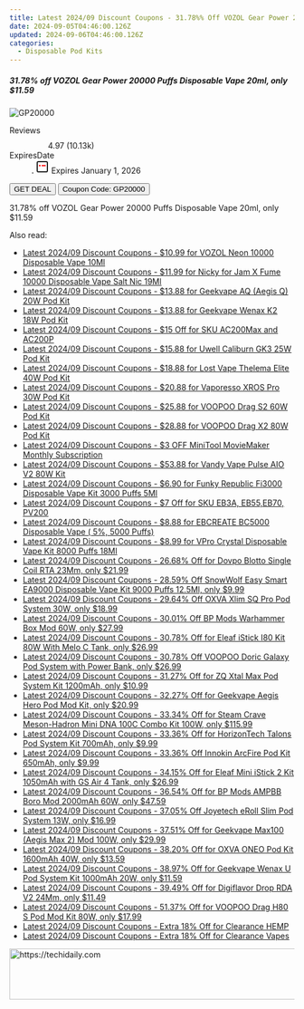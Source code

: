 ```yaml
---
title: Latest 2024/09 Discount Coupons - 31.78%% Off VOZOL Gear Power 20000 Puffs Disposable Vape 20Ml, only $11.59
date: 2024-09-05T04:46:00.126Z
updated: 2024-09-06T04:46:00.126Z
categories:
  - Disposable Pod Kits
---
```



<div class="max-w-4xl mx-auto grid grid-cols-1 lg:max-w-5xl lg:gap-x-20 lg:grid-cols-2">
  <div class="relative p-3 col-start-1 row-start-1 flex flex-col-reverse rounded-lg bg-gradient-to-t from-black/75 via-black/0 sm:bg-none sm:row-start-2 sm:p-0 lg:row-start-1">
    <h5 class="mt-1 text-lg font-semibold text-white sm:text-slate-900 md:text-2xl dark:sm:text-white">31.78% off VOZOL Gear Power 20000 Puffs Disposable Vape 20ml, only $11.59</h5>
  </div>
  
  <div class="col-start-1 col-end-3 row-start-1 grid gap-4 sm:mb-6 sm:grid-cols-4 lg:col-start-2 lg:row-span-6 lg:row-end-6 lg:mb-0 lg:gap-6">
      <img src="https://static.shareasale.com/image/90958/deal/VOZOLGearPower20000PuffsDisposableVape20ml.png" onClick="javascript:window.open(decodeURIComponent('https%3A%2F%2Fwww.shareasale.com%2Fu.cfm%3Fd%3D1102161%26m%3D90958%26u%3D4338022'), '_blank');void(0);" alt="GP20000" class="h-60 w-full rounded-lg object-cover sm:col-span-2 sm:h-52 lg:col-span-full" loading="lazy" />
    
  </div>
  <dl class="row-start-2 mt-4 flex items-center text-xs font-medium sm:row-start-3 sm:mt-1 md:mt-2.5 lg:row-start-2">
    <dt class="sr-only">Reviews</dt>
    <dd class="flex items-center text-indigo-600 dark:text-indigo-400">
      <svg width="24" height="24" fill="none" aria-hidden="true" class="mr-1 stroke-current dark:stroke-indigo-500">
        <path d="m12 5 2 5h5l-4 4 2.103 5L12 16l-5.103 3L9 14l-4-4h5l2-5Z" stroke-width="2" stroke-linecap="round" stroke-linejoin="round" />
      </svg>
      <span>4.97 <span class="font-normal text-slate-400">(10.13k)</span></span>
    </dd>
    <dt class="sr-only">ExpiresDate</dt>
    <dd class="flex items-center">
      <svg width="2" height="2" aria-hidden="true" fill="currentColor" class="mx-3 text-slate-300">
        <circle cx="1" cy="1" r="1" />
      </svg>
      <svg width="24" height="24" viewBox="0 0 24 24" fill="none" stroke="currentColor" stroke-width="2">
        <rect x="3" y="3" width="18" height="18" rx="2" fill="#fff" />
        <path d="M6 10L18 10" stroke="red" stroke-width="2" fill="none" />
        <path d="M10 6L10 18" stroke="#fff" stroke-width="2" fill="none" />
      </svg>
      Expires January 1, 2026    </dd>
  </dl>
  <div class="col-start-1 row-start-3 mt-4 self-center sm:col-start-2 sm:row-span-2 sm:row-start-2 sm:mt-0 lg:col-start-1 lg:row-start-3 lg:row-end-4 lg:mt-6">
    <button type="button" onClick="javascript:window.open(decodeURIComponent('https%3A%2F%2Fwww.shareasale.com%2Fu.cfm%3Fd%3D1102161%26m%3D90958%26u%3D4338022'), '_blank');void(0);" class="rounded-lg bg-red-600 px-3 py-2 text-sm font-medium leading-6 text-white">GET DEAL</button>
    <button type="button" onClick="javascript:window.open(decodeURIComponent('https%3A%2F%2Fwww.shareasale.com%2Fu.cfm%3Fd%3D1102161%26m%3D90958%26u%3D4338022'), '_blank');void(0);" class="border-dashed border-2 border-indigo-600 bg-green-100 text-sm leading-6 font-medium py-2 px-3 rounded-lg">Coupon Code: GP20000</button>
  </div>
  <p class="col-start-1 mt-4 text-sm leading-6 sm:col-span-2 lg:col-span-1 lg:row-start-4 lg:mt-6 dark:text-slate-400">
    31.78% off VOZOL Gear Power 20000 Puffs Disposable Vape 20ml, only $11.59 
  </p>
</div>
<span class="atpl-alsoreadstyle">Also read:</span>
<div><ul>
<li><a href="https://coupons.techidaily.com/coupon-1085667-share-90958-sale/"><u>Latest 2024/09 Discount Coupons - $10.99 for VOZOL Neon 10000 Disposable Vape 10Ml</u></a></li>
<li><a href="https://coupons.techidaily.com/coupon-1086091-share-90958-sale/"><u>Latest 2024/09 Discount Coupons - $11.99 for Nicky for Jam X Fume 10000 Disposable Vape Salt Nic 19Ml</u></a></li>
<li><a href="https://coupons.techidaily.com/coupon-1084856-share-59344-sale/"><u>Latest 2024/09 Discount Coupons - $13.88 for Geekvape AQ (Aegis Q) 20W Pod Kit</u></a></li>
<li><a href="https://coupons.techidaily.com/coupon-1084857-share-59344-sale/"><u>Latest 2024/09 Discount Coupons - $13.88 for Geekvape Wenax K2 18W Pod Kit</u></a></li>
<li><a href="https://coupons.techidaily.com/coupon-1046561-share-109567-sale/"><u>Latest 2024/09 Discount Coupons - $15 Off for SKU AC200Max and AC200P</u></a></li>
<li><a href="https://coupons.techidaily.com/coupon-1084859-share-59344-sale/"><u>Latest 2024/09 Discount Coupons - $15.88 for Uwell Caliburn GK3 25W Pod Kit</u></a></li>
<li><a href="https://coupons.techidaily.com/coupon-1086301-share-59344-sale/"><u>Latest 2024/09 Discount Coupons - $18.88 for Lost Vape Thelema Elite 40W Pod Kit</u></a></li>
<li><a href="https://coupons.techidaily.com/coupon-1086295-share-59344-sale/"><u>Latest 2024/09 Discount Coupons - $20.88 for Vaporesso XROS Pro 30W Pod Kit</u></a></li>
<li><a href="https://coupons.techidaily.com/coupon-1086303-share-59344-sale/"><u>Latest 2024/09 Discount Coupons - $25.88 for VOOPOO Drag S2 60W Pod Kit</u></a></li>
<li><a href="https://coupons.techidaily.com/coupon-1086306-share-59344-sale/"><u>Latest 2024/09 Discount Coupons - $28.88 for VOOPOO Drag X2 80W Pod Kit</u></a></li>
<li><a href="https://coupons.techidaily.com/coupon-1005300-share-115521-sale/"><u>Latest 2024/09 Discount Coupons - $3 OFF MiniTool MovieMaker Monthly Subscription</u></a></li>
<li><a href="https://coupons.techidaily.com/coupon-1086296-share-59344-sale/"><u>Latest 2024/09 Discount Coupons - $53.88 for Vandy Vape Pulse AIO V2 80W Kit</u></a></li>
<li><a href="https://coupons.techidaily.com/coupon-1046291-share-90958-sale/"><u>Latest 2024/09 Discount Coupons - $6.90 for Funky Republic Fi3000 Disposable Vape Kit 3000 Puffs 5Ml</u></a></li>
<li><a href="https://coupons.techidaily.com/coupon-1046560-share-109567-sale/"><u>Latest 2024/09 Discount Coupons - $7 Off for SKU EB3A, EB55,EB70, PV200</u></a></li>
<li><a href="https://coupons.techidaily.com/coupon-1086546-share-59344-sale/"><u>Latest 2024/09 Discount Coupons - $8.88 for EBCREATE BC5000 Disposable Vape ( 5%, 5000 Puffs)</u></a></li>
<li><a href="https://coupons.techidaily.com/coupon-1051305-share-90958-sale/"><u>Latest 2024/09 Discount Coupons - $8.99 for VPro Crystal Disposable Vape Kit 8000 Puffs 18Ml</u></a></li>
<li><a href="https://coupons.techidaily.com/coupon-832290-share-90958-sale/"><u>Latest 2024/09 Discount Coupons - 26.68% Off for Dovpo Blotto Single Coil RTA 23Mm, only $21.99</u></a></li>
<li><a href="https://coupons.techidaily.com/coupon-1056157-share-90958-sale/"><u>Latest 2024/09 Discount Coupons - 28.59% Off SnowWolf Easy Smart EA9000 Disposable Vape Kit 9000 Puffs 12.5Ml, only $9.99</u></a></li>
<li><a href="https://coupons.techidaily.com/coupon-1064892-share-90958-sale/"><u>Latest 2024/09 Discount Coupons - 29.64% Off OXVA Xlim SQ Pro Pod System 30W, only $18.99</u></a></li>
<li><a href="https://coupons.techidaily.com/coupon-1086043-share-90958-sale/"><u>Latest 2024/09 Discount Coupons - 30.01% Off BP Mods Warhammer Box Mod 60W, only $27.99</u></a></li>
<li><a href="https://coupons.techidaily.com/coupon-945217-share-90958-sale/"><u>Latest 2024/09 Discount Coupons - 30.78% Off for Eleaf iStick I80 Kit 80W With Melo C Tank, only $26.99</u></a></li>
<li><a href="https://coupons.techidaily.com/coupon-1085393-share-90958-sale/"><u>Latest 2024/09 Discount Coupons - 30.78% Off VOOPOO Doric Galaxy Pod System with Power Bank, only $26.99</u></a></li>
<li><a href="https://coupons.techidaily.com/coupon-1086090-share-90958-sale/"><u>Latest 2024/09 Discount Coupons - 31.27% Off for ZQ Xtal Max Pod System Kit 1200mAh, only $10.99</u></a></li>
<li><a href="https://coupons.techidaily.com/coupon-706469-share-90958-sale/"><u>Latest 2024/09 Discount Coupons - 32.27% Off for Geekvape Aegis Hero Pod Mod Kit, only $20.99</u></a></li>
<li><a href="https://coupons.techidaily.com/coupon-986499-share-90958-sale/"><u>Latest 2024/09 Discount Coupons - 33.34% Off for Steam Crave Meson-Hadron Mini DNA 100C Combo Kit 100W, only $115.99</u></a></li>
<li><a href="https://coupons.techidaily.com/coupon-1086089-share-90958-sale/"><u>Latest 2024/09 Discount Coupons - 33.36% Off for HorizonTech Talons Pod System Kit 700mAh, only $9.99</u></a></li>
<li><a href="https://coupons.techidaily.com/coupon-1053374-share-90958-sale/"><u>Latest 2024/09 Discount Coupons - 33.36% Off Innokin ArcFire Pod Kit 650mAh, only $9.99</u></a></li>
<li><a href="https://coupons.techidaily.com/coupon-817996-share-90958-sale/"><u>Latest 2024/09 Discount Coupons - 34.15% Off for Eleaf Mini iStick 2 Kit 1050mAh with GS Air 4 Tank, only $26.99</u></a></li>
<li><a href="https://coupons.techidaily.com/coupon-1042015-share-90958-sale/"><u>Latest 2024/09 Discount Coupons - 36.54% Off for BP Mods AMPBB Boro Mod 2000mAh 60W, only $47.59</u></a></li>
<li><a href="https://coupons.techidaily.com/coupon-1068822-share-90958-sale/"><u>Latest 2024/09 Discount Coupons - 37.05% Off Joyetech eRoll Slim Pod System 13W, only $16.99</u></a></li>
<li><a href="https://coupons.techidaily.com/coupon-889773-share-90958-sale/"><u>Latest 2024/09 Discount Coupons - 37.51% Off for Geekvape Max100 (Aegis Max 2) Mod 100W, only $29.99</u></a></li>
<li><a href="https://coupons.techidaily.com/coupon-1051290-share-90958-sale/"><u>Latest 2024/09 Discount Coupons - 38.20% Off for OXVA ONEO Pod Kit 1600mAh 40W, only $13.59</u></a></li>
<li><a href="https://coupons.techidaily.com/coupon-943111-share-90958-sale/"><u>Latest 2024/09 Discount Coupons - 38.97% Off for Geekvape Wenax U Pod System Kit 1000mAh 20W, only $11.59</u></a></li>
<li><a href="https://coupons.techidaily.com/coupon-985936-share-90958-sale/"><u>Latest 2024/09 Discount Coupons - 39.49% Off for Digiflavor Drop RDA V2 24Mm, only $11.49</u></a></li>
<li><a href="https://coupons.techidaily.com/coupon-942014-share-90958-sale/"><u>Latest 2024/09 Discount Coupons - 51.37% Off for VOOPOO Drag H80 S Pod Mod Kit 80W, only $17.99</u></a></li>
<li><a href="https://coupons.techidaily.com/coupon-1086349-share-90958-sale/"><u>Latest 2024/09 Discount Coupons - Extra 18% Off for Clearance HEMP</u></a></li>
<li><a href="https://coupons.techidaily.com/coupon-1086346-share-90958-sale/"><u>Latest 2024/09 Discount Coupons - Extra 18% Off for Clearance Vapes</u></a></li>
</ul></div>

<ins class="adsbygoogle"
      style="display:block"
      data-ad-client="ca-pub-7571918770474297"
      data-ad-slot="8358498916"
      data-ad-format="auto"
      data-full-width-responsive="true"></ins>
<!-- affiliate ads begin -->
<a href="https://aligracehair.sjv.io/c/5597632/1896560/19272" target="_top" id="1896560">
  <img src="//a.impactradius-go.com/display-ad/19272-1896560" border="0" alt="https://techidaily.com" width="728" height="90"/>
</a>
<img height="0" width="0" src="https://aligracehair.sjv.io/i/5597632/1896560/19272" style="position:absolute;visibility:hidden;" border="0" />
<!-- affiliate ads end -->